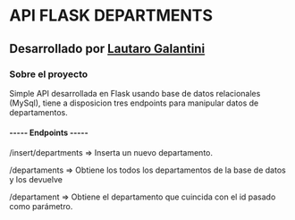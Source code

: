 # API FLASK DEPARTMENTS

## Desarrollado por [Lautaro Galantini](https://www.linkedin.com/in/lautaro-galantini-a97125212/)

### Sobre el proyecto

Simple API desarrollada en Flask usando base de datos relacionales (MySql), tiene a disposicion tres endpoints para manipular datos de departamentos.

#### ----- Endpoints -----
/insert/departments => Inserta un nuevo departamento.

/departaments => Obtiene los todos los departamentos de la base de datos y los devuelve

/departament => Obtiene el departamento que cuincida con el id pasado como parámetro.
